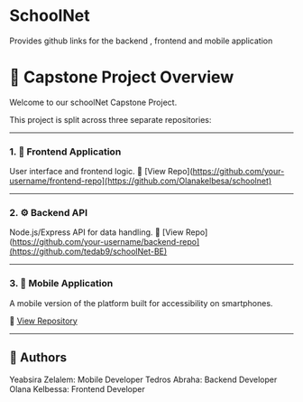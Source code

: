 # SchoolNet
Provides github links for the backend , frontend and mobile application 
# 🚀 Capstone Project Overview

Welcome to our schoolNet Capstone Project.

This project is split across three separate repositories:

---

### 1. 🧠 Frontend Application
User interface and frontend logic.
🔗 [View Repo](https://github.com/your-username/frontend-repo](https://github.com/Olanakelbesa/schoolnet)

---

### 2. ⚙️ Backend API
Node.js/Express API for data handling.
🔗 [View Repo](https://github.com/your-username/backend-repo](https://github.com/tedab9/schoolNet-BE)

---

### 3. 📱 Mobile Application
A mobile version of the platform built for accessibility on smartphones.

🔗 [View Repository](https://github.com/tsega7659/SchoolNet-Mobile)

---

## 👤 Authors
Yeabsira Zelalem: Mobile Developer
Tedros Abraha: Backend Developer
Olana Kelbessa: Frontend Developer
